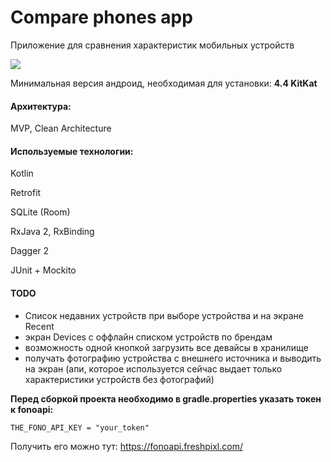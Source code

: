 # Compare phones app

Приложение для сравнения характеристик мобильных устройств

![](https://media.giphy.com/media/Qw2KIxvVEnMkmvP2mW/giphy.gif)

Минимальная версия андроид, необходимая для установки: **4.4 KitKat**

#### Архитектура:
MVP, Clean Architecture


#### Используемые технологии:
Kotlin

Retrofit

SQLite (Room)

RxJava 2, RxBinding

Dagger 2

JUnit + Mockito


#### TODO
- Список недавних устройств при выборе устройства и на экране Recent
- экран Devices с оффлайн списком устройств по брендам
- возможность одной кнопкой загрузить все девайсы в хранилище
- получать фотографию устройства с внешнего источника и выводить на экран (апи, которое используется сейчас выдает только характеристики устройств без фотографий)



**Перед сборкой проекта необходимо в gradle.properties указать токен к fonoapi:**

```
THE_FONO_API_KEY = "your_token"
```

Получить его можно тут: https://fonoapi.freshpixl.com/
